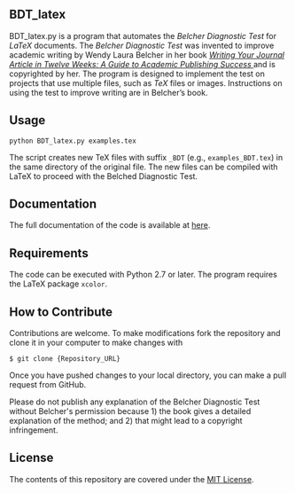 ## BDT_latex

BDT_latex.py is a program that automates the _Belcher Diagnostic Test_ for _LaTeX_ documents. The _Belcher Diagnostic Test_ was invented to improve academic writing by Wendy Laura Belcher in her book [_Writing Your Journal Article in Twelve Weeks: A Guide to Academic Publishing Success_ ](http://wendybelcher.com/writing-advice/writing-your-journal-article-in-twelve) and is copyrighted by her. The program is designed to implement the test on projects that use multiple files, such as _TeX_ files or images. Instructions on using the test to improve writing are in Belcher’s book.


## Usage

`python BDT_latex.py examples.tex`

The script creates new TeX files with suffix `_BDT`  (e.g.,  `examples_BDT.tex`) in the same directory of the original file. The new files can be compiled with LaTeX to proceed with the Belched Diagnostic Test.


## Documentation

The full documentation of the code is available at [here](https://github.com/carlobar/BDT_latex/blob/master/documentation).


## Requirements

The code can be executed with Python 2.7 or later. The program requires the LaTeX package `xcolor`.


## How to Contribute

Contributions are welcome. To make modifications fork the repository and clone it in your computer to make changes with 

`$ git clone {Repository_URL}`

Once you have pushed changes to your local directory, you can make a pull request from GitHub.

Please do not publish any explanation of the Belcher Diagnostic Test without Belcher's permission because 1) the book gives a detailed explanation of the method; and 2) that might lead to a copyright infringement.


## License

The contents of this repository are covered under the [MIT License](https://github.com/carlobar/BDT_latex/blob/master/LICENSE).



